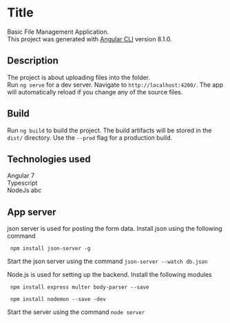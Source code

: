 # Title

Basic File Management Application.  
This project was generated with [Angular CLI](https://github.com/angular/angular-cli) version 8.1.0.
 
## Description

The project is about uploading files into the folder.  
Run `ng serve` for a dev server. Navigate to `http://localhost:4200/`. The app will automatically reload if you change any of the source files.

## Build

Run `ng build` to build the project. The build artifacts will be stored in the `dist/` directory. Use the `--prod` flag for a production build. 


## Technologies used

Angular 7  
Typescript  
NodeJs
abc

## App server 

json server is used for posting the form data. Install json using the following command

` npm install json-server -g` 

Start the json server using the command `json-server --watch db.json`  

Node.js is used for setting up the backend. Install the following modules 

` npm install express multer body-parser --save`  

` npm install nodemon --save -dev`

Start the server using the command `node server`


